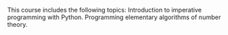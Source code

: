 This course includes the following topics:
Introduction to imperative programming with Python.
Programming elementary algorithms of number theory.
